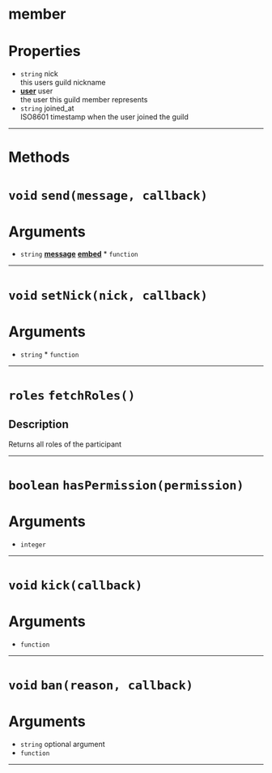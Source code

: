 # member

# Properties
* `string` nick  
this users guild nickname  
* **[user](https://github.com/devonium/gm-discordAPI/blob/doc/user.md#user)** user  
the user this guild member represents  
* `string` joined_at  
ISO8601 timestamp when the user joined the guild  

---
# Methods
# `void` `send(message, callback)`
# Arguments
* `string` **[message](https://github.com/devonium/gm-discordAPI/blob/doc/message.md#message)** **[embed](https://github.com/devonium/gm-discordAPI/blob/doc/embed.md#embed)** * `function` 
---
# `void` `setNick(nick, callback)`
# Arguments
* `string` * `function` 
---
# `roles` `fetchRoles()`
Description
---
Returns all roles of the participant  

---
# `boolean` `hasPermission(permission)`
# Arguments
* `integer` 
---
# `void` `kick(callback)`
# Arguments
* `function` 
---
# `void` `ban(reason, callback)`
# Arguments
* `string` optional argument 
* `function` 
---
